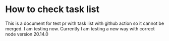 # How to check task list

This is a document for test pr with task list with github action so it cannot be merged. I am testing now. Currently I am testing a new way with correct node version 20.14.0
